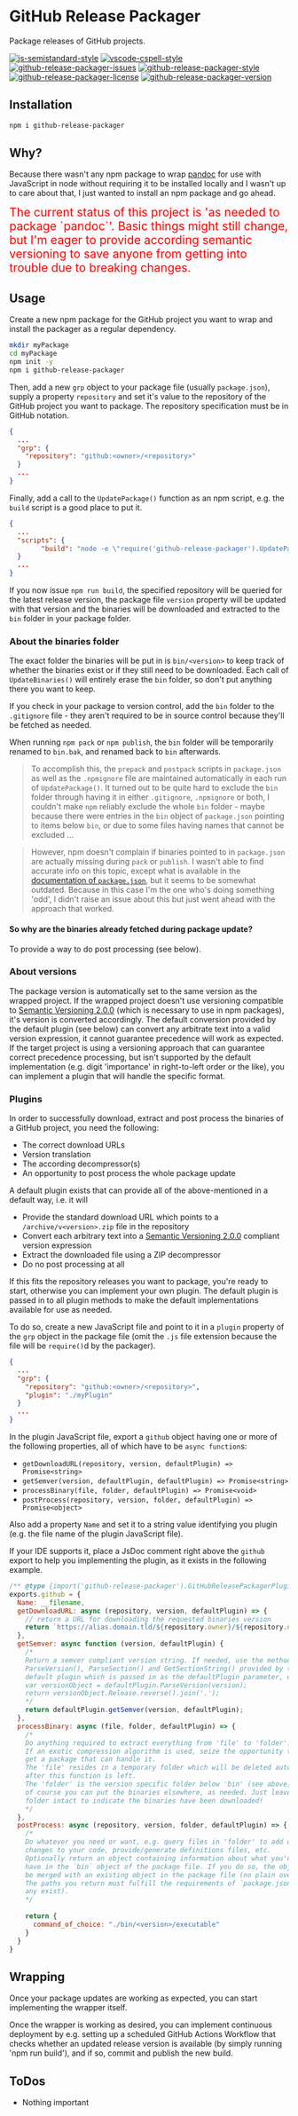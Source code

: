GitHub Release Packager
=========================

Package releases of GitHub projects.

[![js-semistandard-style](https://img.shields.io/badge/code%20style-semistandard-brightgreen.svg?style=flat-square)](https://github.com/standard/semistandard)
[![vscode-cspell-style](https://img.shields.io/badge/spell%20check-cSpell-brightgreen.svg?style=flat-square&logo=visual-studio-code)](https://github.com/streetsidesoftware/vscode-spell-checker)
[![github-release-packager-issues](https://img.shields.io/github/issues/thorbenw/github-release-packager)](https://github.com/thorbenw/github-release-packager)
[![github-release-packager-style](https://img.shields.io/node/v/github-release-packager)](https://github.com/thorbenw/github-release-packager)
[![github-release-packager-license](https://img.shields.io/npm/l/github-release-packager)](https://github.com/thorbenw/github-release-packager)
[![github-release-packager-version](https://img.shields.io/npm/v/github-release-packager)](https://github.com/thorbenw/github-release-packager)

Installation
------------
```bash
npm i github-release-packager
```

Why?
----
Because there wasn't any npm package to wrap [pandoc](https://pandoc.org/) for
use with JavaScript in node without requiring it to be installed locally and I
wasn't up to care about that, I just wanted to install an npm package and go
ahead.

<span style="color:red; font-size:150%">
The current status of this project is 'as needed to package `pandoc`'. Basic
things might still change, but I'm eager to provide according semantic
versioning to save anyone from getting into trouble due to breaking changes.
</span>

Usage
-----
Create a new npm package for the GitHub project you want to wrap and install the
packager as a regular dependency.
```bash
mkdir myPackage
cd myPackage
npm init -y
npm i github-release-packager
```
Then, add a new `grp` object to your package file (usually `package.json`),
supply a property `repository` and set it's value to the repository of the
GitHub project you want to package. The repository specification must be in
GitHub notation.
```json
{
  ...
  "grp": {
    "repository": "github:<owner>/<repository>"
  }
  ...
}
```
Finally, add a call to the `UpdatePackage()` function as an npm script, e.g. the
`build` script is a good place to put it.
```json
{
  ...
  "scripts": {
        "build": "node -e \"require('github-release-packager').UpdatePackage()\"",
  }
  ...
}
```
If you now issue `npm run build`, the specified repository will be queried for
the latest release version, the package file `version` property will be updated
with that version and the binaries will be downloaded and extracted to the `bin`
folder in your package folder.

### About the binaries folder
The exact folder the binaries will be put in is `bin/<version>` to keep track of
whether the binaries exist or if they still need to be downloaded. Each call of
`UpdateBinaries()` will entirely erase the `bin` folder, so don't put anything
there you want to keep.

If you check in your package to version control, add the `bin` folder to the
`.gitignore` file - they aren't required to be in source control because they'll
be fetched as needed.

When running `npm pack` or `npm publish`, the `bin` folder will be temporarily
renamed to `bin.bak`, and renamed back to `bin` afterwards.
>To accomplish this, the `prepack` and `postpack` scripts in `package.json` as
well as the `.npmignore` file are maintained automatically in each run of
`UpdatePackage()`. It turned out to be quite hard to exclude the `bin` folder
through having it in either `.gitignore`, `.npmignore` or both, I couldn't make
`npm` reliably exclude the whole `bin` folder - maybe because there were entries
in the `bin` object of `package.json` pointing to items below `bin`, or due to
some files having names that cannot be excluded ...

>However, npm doesn't complain if binaries pointed to in `package.json` are
actually missing during `pack` or `publish`. I wasn't able to find accurate info
on this topic, except what is available in the
[documentation of `package.json`](https://docs.npmjs.com/files/package.json),
but it seems to be somewhat outdated. Because in this case I'm the one who's
doing something 'odd', I didn't raise an issue about this but just went ahead
with the approach that worked.

#### So why are the binaries already fetched during package update?
To provide a way to do post processing (see below).

### About versions
The package version is automatically set to the same version as the wrapped
project.
If the wrapped project doesn't use versioning compatible to 
[Semantic Versioning 2.0.0](https://semver.org/) (which is necessary to use
in npm packages), it's version is converted accordingly.
The default conversion provided by the default plugin (see below) can convert
any arbitrate text into a valid version expression, it cannot guarantee
precedence will work as expected. If the target project is using a versioning
approach that can guarantee correct precedence processing, but isn't supported
by the default implementation (e.g. digit 'importance' in right-to-left order or
the like), you can implement a plugin that will handle the specific format.

### Plugins
In order to successfully download, extract and post process the binaries of a
GitHub project, you need the following:
- The correct download URLs
- Version translation
- The according decompressor(s)
- An opportunity to post process the whole package update

A default plugin exists that can provide all of the above-mentioned in a default
way, i.e. it will
- Provide the standard download URL which points to a `/archive/v<version>.zip`
file in the repository
- Convert each arbitrary text into a
[Semantic Versioning 2.0.0](https://semver.org/) compliant version expression
- Extract the downloaded file using a ZIP decompressor
- Do no post processing at all

If this fits the repository releases you want to package, you're ready to start,
otherwise you can implement your own plugin. The default plugin is passed in to
all plugin methods to make the default implementations available for use as
needed.

To do so, create a new JavaScript file and point to it in a `plugin` property
of the `grp` object in the package file (omit the `.js` file extension because
the file will be `require()`d by the packager).
```json
{
  ...
  "grp": {
    "repository": "github:<owner>/<repository>",
    "plugin": "./myPlugin"
  }
  ...
}
```
In the plugin JavaScript file, export a `github` object having one or more of
the following properties, all of which have to be `async function`s:
- `getDownloadURL(repository, version, defaultPlugin) => Promise<string>`
- `getSemver(version, defaultPlugin, defaultPlugin) => Promise<string>`
- `processBinary(file, folder, defaultPlugin) => Promise<void>`
- `postProcess(repository, version, folder, defaultPlugin) => Promise<object>`

Also add a property `Name` and set it to a string value identifying you plugin
(e.g. the file name of the plugin JavaScript file).

If your IDE supports it, place a JsDoc comment right above the `github` export
to help you implementing the plugin, as it exists in the following example.
```javascript
/** @type {import('github-release-packager').GitHubReleasePackagerPlugin} */
exports.github = {
  Name: __filename,
  getDownloadURL: async (repository, version, defaultPlugin) => {
    // return a URL for downloading the requested binaries version
    return `https://alias.domain.tld/${repository.owner}/${repository.name}/somespecialsubpath/customname-verionspec${version}.exoticextension`;
  },
  getSemver: async function (version, defaultPlugin) {
    /*
    Return a semver compliant version string. If needed, use the methods
    ParseVersion(), ParseSection() and GetSectionString() provided by the
    default plugin which is passed in as the defaultPlugin parameter, e.g.
    var versionObject = defaultPlugin.ParseVersion(version);
    return versionObject.Release.reverse().join('.');
    */
    return defaultPlugin.getSemver(version, defaultPlugin);
  },
  processBinary: async (file, folder, defaultPlugin) => {
    /*
    Do anything required to extract everything from 'file' to 'folder'.
    If an exotic compression algorithm is used, seize the opportunity to
    get a package that can handle it.
    The 'file' resides in a temporary folder which will be deleted automatically
    after this function is left.
    The 'folder' is the version specific folder below 'bin' (see above), but
    of course you can put the binaries elsewhere, as needed. Just leave the
    folder intact to indicate the binaries have been downloaded!
    */
  },
  postProcess: async (repository, version, folder, defaultPlugin) => {
    /*
    Do whatever you need or want, e.g. query files in 'folder' to add or apply
    changes to your code, provide/generate definitions files, etc.
    Optionally return an object containing information about what you'd like to
    have in the `bin` object of the package file. If you do so, the object will
    be merged with an existing object in the package file (no plain overwrite).
    The paths you return must fulfill the requirements of `package.json` (if
    any exist).
    */
    
    return {
      command_of_choice: "./bin/<version>/executable"
    }
  }
}
```

Wrapping
--------
Once your package updates are working as expected, you can start implementing
the wrapper itself.

Once the wrapper is working as desired, you can implement continuous deployment
by e.g. setting up a scheduled GitHub Actions Workflow that checks whether an
updated release version is available (by simply running 'npm run build'), and if
so, commit and publish the new build.

ToDos
-----
- Nothing important
